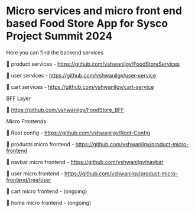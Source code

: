 # Micro services and micro front end based Food Store App for Sysco Project Summit 2024

Here you can find the backend services 

  🔗 product services - https://github.com/vshwanilgv/FoodStoreServices

  🔗 user services - https://github.com/vshwanilgv/user-service

  🔗 cart services - https://github.com/vshwanilgv/cart-service

BFF Layer
 
🔗 https://github.com/vshwanilgv/FoodStore_BFF

Micro Frontends

🔗 Root config - https://github.com/vshwanilgv/Root-Config

🔗 products micro frontend - https://github.com/vshwanilgv/product-micro-frontend

🔗 navbar micro frontend - https://github.com/vshwanilgv/navbar

🔗 user micro frontend - https://github.com/vshwanilgv/product-micro-frontend/tree/user

🔗 cart micro frontend - (ongoing)

🔗 home micro frontend - (ongoing)
